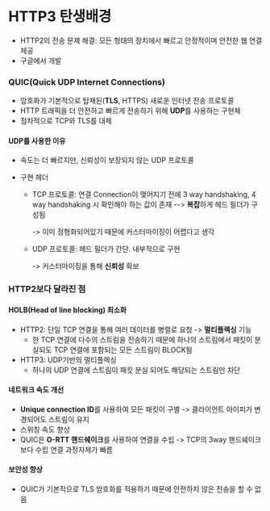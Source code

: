 # HTTP3 탄생배경

- HTTP2의 전송 문제 해결: 모든 형태의 장치에서 빠르고 안정적이며 안전한 웹 연결 제공
- 구글에서 개발



### QUIC(Quick UDP Internet Connections)

- 암호화가 기본적으로 탑재된(**TLS**, HTTPS) 새로운 인터넷 전송 프로토콜
- HTTP 트래픽을 더 안전하고 빠르게 전송하기 위해 **UDP**를 사용하는 구현체
- 점차적으로 TCP와 TLS를 대체



#### UDP를 사용한 이유

- 속도는 더 빠르지만, 신뢰성이 보장되지 않는 UDP 프로토콜

- 구현 헤더

  - TCP 프로토콜: 연결 Connection이 맺어지기 전에 3 way handshaking, 4 way handshaking 시 확인해야 하는 값이 존재  --> **복잡**하게 헤드 필더가 구성됨

    -> 이미 정형화되어있기 때문에 커스터마이징이 어렵다고 생각

  - UDP 프로토콜: 헤드 필더가 간단. 내부적으로 구현

    -> 커스터마이징을 통해 **신뢰성** 확보



### HTTP2보다 달라진 점

#### HOLB(Head of line blocking) 최소화

- HTTP2: 단일 TCP 연결을 통해 여러 데이터를 병렬로 요청 -> **멀티플렉싱** 기능
  - 한 TCP 연결에 다수의 스트림을 전송하기 때문에 하나의 스트림에서 패킷이 분실되도 TCP 연결에 포함되는 모든 스트림이 BLOCK됨
- HTTP3: UDP기반의 멀티플렉싱
  - 하나의 UDP 연결에 스트림이 패킷 분실 되어도 해당되는 스트림만 차단

#### 네트워크 속도 개선

- **Unique connection ID**를 사용하여 모든 패킷이 구별 -> 클라이언트 아이피가 변경되어도 스트림이 유지
- 스위칭 속도 향상
- QUIC은 **O-RTT 핸드쉐이크**를 사용하여 연결을 수립 -> TCP의 3way 핸드쉐이크보다 수립 연결 과정자체가 빠름

#### 보안성 향상

- QUIC가 기본적으로 TLS 암호화를 적용하기 때문에 안전하지 않은 전송을 할 수 없음
